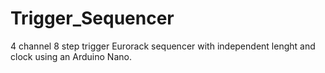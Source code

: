 # Trigger_Sequencer
4 channel 8 step trigger Eurorack sequencer with independent lenght and clock using an Arduino Nano.
